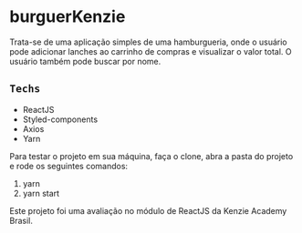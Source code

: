 # burguerKenzie

Trata-se de uma aplicação simples de uma hamburgueria, onde o usuário pode adicionar lanches ao carrinho de compras e visualizar o valor total. O usuário também pode buscar por nome.

## `Techs`

* ReactJS
* Styled-components
* Axios
* Yarn

Para testar o projeto em sua máquina, faça o clone, abra a pasta do projeto e rode os seguintes comandos:

1. yarn
2. yarn start

Este projeto foi uma avaliação no módulo de ReactJS da Kenzie Academy Brasil.